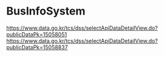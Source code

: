 # BusInfoSystem

https://www.data.go.kr/tcs/dss/selectApiDataDetailView.do?publicDataPk=15058051
https://www.data.go.kr/tcs/dss/selectApiDataDetailView.do?publicDataPk=15058837
